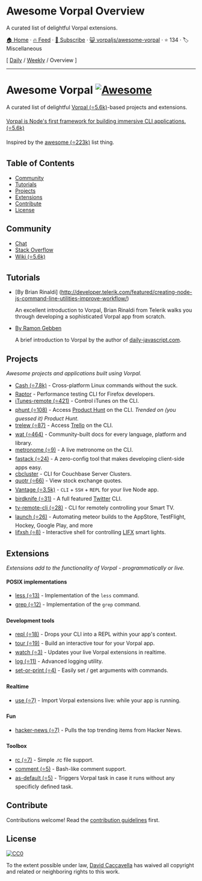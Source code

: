 # Awesome Vorpal Overview

A curated list of delightful Vorpal extensions.

[🏠 Home](/README.md) · [🔥 Feed](https://www.trackawesomelist.com/vorpaljs/awesome-vorpal/rss.xml) · [📮 Subscribe](https://trackawesomelist.us17.list-manage.com/subscribe?u=d2f0117aa829c83a63ec63c2f&id=36a103854c) · [😺 vorpaljs/awesome-vorpal](https://github.com/vorpaljs/awesome-vorpal) · ⭐ 134 · 🏷️ Miscellaneous

[ [Daily](/content/vorpaljs/awesome-vorpal/README.md) / [Weekly](/content/vorpaljs/awesome-vorpal/week/README.md) / Overview ]

---

# Awesome Vorpal [![Awesome](https://cdn.rawgit.com/sindresorhus/awesome/d7305f38d29fed78fa85652e3a63e154dd8e8829/media/badge.svg)](https://github.com/sindresorhus/awesome)

A curated list of delightful [Vorpal (⭐5.6k)](https://github.com/dthree/vorpal)-based projects and extensions.

[Vorpal is Node's first framework for building immersive CLI applications. (⭐5.6k)](https://github.com/dthree/vorpal)

Inspired by the [awesome (⭐223k)](https://github.com/sindresorhus/awesome) list thing.

## Table of Contents

*   [Community](#community)
*   [Tutorials](#tutorials)
*   [Projects](#projects)
*   [Extensions](#extensions)
*   [Contribute](#contribute)
*   [License](#license)

## Community

*   [Chat](https://gitter.im/dthree/vorpal)
*   [Stack Overflow](http://stackoverflow.com/questions/tagged/vorpal.js)
*   [Wiki (⭐5.6k)](https://github.com/dthree/vorpal/wiki)

## Tutorials

*   \[By Brian Rinaldi] (<http://developer.telerik.com/featured/creating-node-js-command-line-utilities-improve-workflow/>)

    An excellent introduction to Vorpal, Brian Rinaldi from Telerik walks you through developing a sophisticated Vorpal app from scratch.

*   [By Ramon Gebben](http://daily-javascript.com/articles/vorpal/)

    A brief introduction to Vorpal by the author of [daily-javascript.com](https://github.com/vorpaljs/awesome-vorpal/blob/master/README.md/daily-javascript.com).

## Projects

*Awesome projects and applications built using Vorpal.*

*   [Cash (⭐7.8k)](https://github.com/dthree/cash) - Cross-platform Linux commands without the suck.
*   [Raptor](https://developer.mozilla.org/en-US/Firefox_OS/Automated_testing/Raptor) - Performance testing CLI for Firefox developers.
*   [iTunes-remote (⭐421)](https://github.com/mischah/itunes-remote/) - Control iTunes on the CLI.
*   [phunt (⭐108)](https://github.com/Kristories/phunt) - Access [Product Hunt](https://www.producthunt.com/) on the CLI. *Trended on (you guessed it) Product Hunt.*
*   [trelew (⭐87)](https://github.com/websitesfortrello/trelew) - Access [Trello](https://trello.com/) on the CLI.
*   [wat (⭐464)](https://github.com/dthree/wat) - Community-built docs for every language, platform and library.
*   [metronome (⭐9)](https://github.com/AljoschaMeyer/metronome-cli) - A live metronome on the CLI.
*   [fastack (⭐24)](https://github.com/fastack/cli) - A zero-config tool that makes developing client-side apps easy.
*   [cbcluster](https://www.npmjs.com/package/cbcluster) - CLI for Couchbase Server Clusters.
*   [quotr (⭐66)](https://github.com/andrerpena/quotr) - View stock exchange quotes.
*   [Vantage (⭐3.5k)](https://github.com/dthree/vantage) - `CLI` + `SSH` + `REPL` for your live Node app.
*   [birdknife (⭐31)](https://github.com/vanita5/birdknife) - A full featured [Twitter](https://twitter.com/) CLI.
*   [tv-remote-cli (⭐28)](https://github.com/Glavin001/tv-remote-cli) - CLI for remotely controlling your Smart TV.
*   [launch (⭐26)](https://github.com/NewSpring/meteor-launch) - Automating meteor builds to the AppStore, TestFlight, Hockey, Google Play, and more
*   [lifxsh (⭐8)](https://github.com/ristomatti/lifxsh) - Interactive shell for controlling [LIFX](http://www.lifx.com) smart lights.

## Extensions

*Extensions add to the functionality of Vorpal - programmatically or live.*

#### POSIX implementations

*   [less (⭐13)](https://github.com/vorpaljs/vorpal-less) - Implementation of the `less` command.
*   [grep (⭐12)](https://github.com/vorpaljs/vorpal-grep) - Implementation of the `grep` command.

#### Development tools

*   [repl (⭐18)](https://github.com/vorpaljs/vorpal-repl) - Drops your CLI into a REPL within your app's context.
*   [tour (⭐19)](https://github.com/vorpaljs/vorpal-tour) - Build an interactive tour for your Vorpal app.
*   [watch (⭐3)](https://github.com/vantagejs/vantage-watch) - Updates your live Vorpal extensions in realtime.
*   [log (⭐11)](https://github.com/AljoschaMeyer/vorpal-log) - Advanced logging utility.
*   [set-or-print (⭐4)](https://github.com/AljoschaMeyer/vorpal-setorprint) - Easily set / get arguments with commands.

#### Realtime

*   [use (⭐7)](https://github.com/vorpaljs/vorpal-use) - Import Vorpal extensions live: while your app is running.

#### Fun

*   [hacker-news (⭐7)](https://github.com/vorpaljs/vorpal-hacker-news) - Pulls the top trending items from Hacker News.

#### Toolbox

*   [rc (⭐7)](https://github.com/subk/vorpal-rc) - Simple .rc file support.
*   [comment (⭐5)](https://github.com/subk/vorpal-comment) - Bash-like comment support.
*   [as-default (⭐5)](https://github.com/ialpert/vorpal-as-default) - Triggers Vorpal task in case it runs without any specificly defined task.

## Contribute

Contributions welcome! Read the [contribution guidelines](https://github.com/vorpaljs/awesome-vorpal/blob/master/README.md/contributing.md) first.

## License

[![CC0](http://i.creativecommons.org/p/zero/1.0/88x31.png)](http://creativecommons.org/publicdomain/zero/1.0/)

To the extent possible under law, [David Caccavella](https://github.com/dthree) has waived all copyright and related or neighboring rights to this work.

